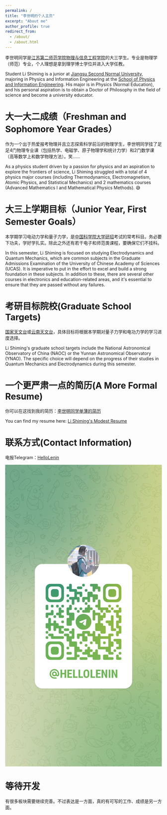```yaml
---
permalink: /
title: "李世明的个人主页"
excerpt: "About me"
author_profile: true
redirect_from: 
  - /about/
  - /about.html
---
```


李世明同学是[江苏第二师范学院](https://www.jssnu.edu.cn/)[物理与信息工程学院](https://pe.jssnu.edu.cn/main.htm)的大三学生。专业是物理学（师范）专业，个人理想是拿到理学博士学位并进入大学任教。

Student Li Shiming is a junior at [Jiangsu Second Normal University](https://www.jssnu.edu.cn/), majoring in Physics and Information Engineering at the [School of Physics and Information Engineering](https://pe.jssnu.edu.cn/main.htm). His major is in Physics (Normal Education), and his personal aspiration is to obtain a Doctor of Philosophy in the field of science and become a university educator.

大一大二成绩（Freshman and Sophomore Year Grades）
======
作为一个出于热爱报考物理并且立志探索科学前沿的物理学生，李世明同学挂了足足4门物理专业课（包括热学、电磁学、原子物理学和统计力学）和2门数学课（高等数学上和数学物理方法）。笑……

As a physics student driven by a passion for physics and an aspiration to explore the frontiers of science, Li Shiming struggled with a total of 4 physics major courses (including Thermodynamics, Electromagnetism, Atomic Physics, and Statistical Mechanics) and 2 mathematics courses (Advanced Mathematics I and Mathematical Physics Methods). 😅

大三上学期目标（Junior Year, First Semester Goals）
======
本学期学习电动力学和量子力学，是[中国科学院大学研招](https://admission.ucas.ac.cn/)考试的常考科目。务必要下功夫，学好学扎实。除此之外还有若干电子和师范类课程，要确保它们不挂科。

In this semester, Li Shiming is focused on studying Electrodynamics and Quantum Mechanics, which are common subjects in the Graduate Admissions Examination of the University of Chinese Academy of Sciences (UCAS). It is imperative to put in the effort to excel and build a strong foundation in these subjects. In addition to these, there are several other courses in electronics and education-related areas, and it's essential to ensure that they are passed without any failures.

考研目标院校(Graduate School Targets)
======
[国家天文台](http://www.bao.ac.cn/)或[云南天文台](http://www.ynao.ac.cn/)，具体目标将根据本学期对量子力学和电功力学的学习进度选择。

Li Shiming's graduate school targets include the National Astronomical Observatory of China (NAOC) or the Yunnan Astronomical Observatory (YNAO). The specific choice will depend on the progress of their studies in Quantum Mechanics and Electrodynamics during this semester.

一个更严肃一点的简历(A More Formal Resume)
======
你可以在这找到我的简历：[李世明同学单薄的简历](../assets/lsmResume.pdf)

You can find my resume here: [Li Shiming's Modest Resume](/assets/lsmResume.pdf)

联系方式(Contact Information)
======
电报Telegram：[HelloLenin](https://t.me/HelloLenin)

![Telegram QRcode](../images/TelegramQR.jpg)

等待开发
======
有很多板块需要继续完善。不过表达是一方面，真的有可写的工作、成绩是另一方面。

